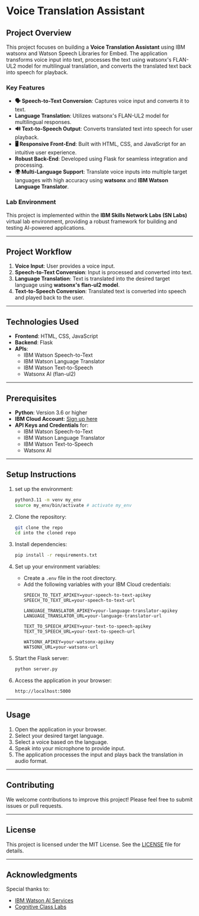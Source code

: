 # Voice Translation Assistant

## Project Overview

This project focuses on building a **Voice Translation Assistant** using IBM watsonx and Watson Speech Libraries for Embed. The application transforms voice input into text, processes the text using watsonx's FLAN-UL2 model for multilingual translation, and converts the translated text back into speech for playback.

### Key Features
- **🗣️ Speech-to-Text Conversion**: Captures voice input and converts it to text.
- **Language Translation**: Utilizes watsonx's FLAN-UL2 model for multilingual responses.
- **🔊 Text-to-Speech Output**: Converts translated text into speech for user playback.
- **🖥️ Responsive Front-End**: Built with HTML, CSS, and JavaScript for an intuitive user experience.
- **Robust Back-End**: Developed using Flask for seamless integration and processing.
- **🌍 Multi-Language Support**: Translate voice inputs into multiple target languages with high accuracy using **watsonx** and **IBM Watson Language Translator**.

### Lab Environment
This project is implemented within the **IBM Skills Network Labs (SN Labs)** virtual lab environment, providing a robust framework for building and testing AI-powered applications.

---

## Project Workflow

1. **Voice Input**: User provides a voice input.
2. **Speech-to-Text Conversion**: Input is processed and converted into text.
3. **Language Translation**: Text is translated into the desired target language using **watsonx's flan-ul2 model**.
4. **Text-to-Speech Conversion**: Translated text is converted into speech and played back to the user.

---

## Technologies Used

- **Frontend**: HTML, CSS, JavaScript
- **Backend**: Flask
- **APIs**:
  - IBM Watson Speech-to-Text
  - IBM Watson Language Translator
  - IBM Watson Text-to-Speech
  - Watsonx AI (flan-ul2)

---

## Prerequisites

- **Python**: Version 3.6 or higher
- **IBM Cloud Account**: [Sign up here](https://cloud.ibm.com/registration)
- **API Keys and Credentials** for:
  - IBM Watson Speech-to-Text
  - IBM Watson Language Translator
  - IBM Watson Text-to-Speech
  - Watsonx AI

---

## Setup Instructions

1. set up the environment:
   ```bash
   python3.11 -m venv my_env
   source my_env/bin/activate # activate my_env
   ```

1. Clone the repository:
   ```bash
   git clone the repo
   cd into the cloned repo
   ```

2. Install dependencies:
   ```bash
   pip install -r requirements.txt
   ```

3. Set up your environment variables:
   - Create a `.env` file in the root directory.
   - Add the following variables with your IBM Cloud credentials:
     ```env
     SPEECH_TO_TEXT_APIKEY=your-speech-to-text-apikey
     SPEECH_TO_TEXT_URL=your-speech-to-text-url

     LANGUAGE_TRANSLATOR_APIKEY=your-language-translator-apikey
     LANGUAGE_TRANSLATOR_URL=your-language-translator-url

     TEXT_TO_SPEECH_APIKEY=your-text-to-speech-apikey
     TEXT_TO_SPEECH_URL=your-text-to-speech-url

     WATSONX_APIKEY=your-watsonx-apikey
     WATSONX_URL=your-watsonx-url
     ```

4. Start the Flask server:
   ```bash
   python server.py
   ```

5. Access the application in your browser:
   ```
   http://localhost:5000
   ```
---

## Usage

1. Open the application in your browser.
2. Select your desired target language.
3. Select a voice based on the language.
3. Speak into your microphone to provide input.
4. The application processes the input and plays back the translation in audio format.

---

## Contributing

We welcome contributions to improve this project! Please feel free to submit issues or pull requests.

---

## License

This project is licensed under the MIT License. See the [LICENSE](LICENSE) file for details.

---

## Acknowledgments

Special thanks to:
- [IBM Watson AI Services](https://www.ibm.com/watson)
- [Cognitive Class Labs](https://labs.cognitiveclass.ai)

